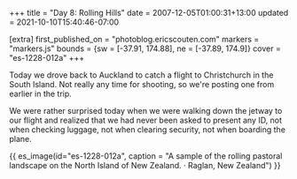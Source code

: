 +++
title = "Day 8: Rolling Hills"
date = 2007-12-05T01:00:31+13:00
updated = 2021-10-10T15:40:46-07:00

[extra]
first_published_on = "photoblog.ericscouten.com"
markers = "markers.js"
bounds = {sw = [-37.91, 174.88], ne = [-37.89, 174.9]}
cover = "es-1228-012a"
+++

Today we drove back to Auckland to catch a flight to Christchurch in the South Island. Not really any time for shooting, so we're posting one from earlier in the trip.

<!-- more -->

We were rather surprised today when we were walking down the jetway to our flight and realized that we had never been asked to present any ID, not when checking luggage, not when clearing security, not when boarding the plane.

{{ es_image(id="es-1228-012a", caption = "A sample of the rolling pastoral landscape on the North Island of New Zealand. · Raglan, New Zealand") }}
